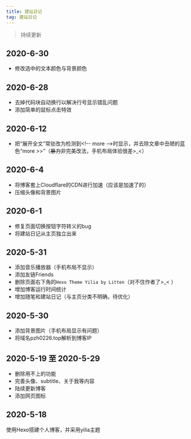 ```yaml
---
title: 建站日记
tag: 建站日记
---
```


> 持续更新

## 2020-6-30

- 修改选中的文本颜色与背景颜色

## 2020-6-28

- 去掉代码块自动换行以解决行号显示错乱问题
- 添加简单的鼠标点击特效

## 2020-6-12

- 把“展开全文”常驻改为检测到\<!\-- more \-->时显示，并去除文章中丑陋的蓝色“more >>”（~~暴力~~非完美改法，手机布局体验很差>_<）

## 2020-6-4

- 将博客套上Cloudflare的CDN进行加速（应该是加速了的）
- 压缩头像和背景图片

## 2020-6-1

- 修复页面切换按钮字符转义的bug
- 将建站日记从主页独立出来

## 2020-5-31

- 添加音乐播放器（手机布局不显示）
- 添加友链Friends
- 删除页面右下角的`Hexo Theme Yilia by Litten`（对不住作者了>_< ）
- 增加博客运行时间统计
- 增加随笔和建站日记（与主页分类不明确，待优化）

## 2020-5-30

- 添加背景图片（手机布局显示有问题）
- 将域名pzh0226.top解析到博客IP

## 2020-5-19 至 2020-5-29

- 删除用不上的功能
- 完善头像、subtitle、关于我等内容
- 陆续更新博客
- 添加网页图标

## 2020-5-18

使用Hexo搭建个人博客，并采用yilia主题